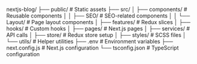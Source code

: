 nextjs-blog/
├── public/             # Static assets
├── src/
│   ├── components/     # Reusable components
│   │   ├── SEO/        # SEO-related components
│   │   └── Layout/     # Page layout components
│   ├── features/       # Redux slices
│   ├── hooks/          # Custom hooks
│   ├── pages/          # Next.js pages
│   ├── services/       # API calls
│   ├── store/          # Redux store setup
│   ├── styles/         # SCSS files
│   └── utils/          # Helper utilities
├── .env                # Environment variables
├── next.config.js      # Next.js configuration
└── tsconfig.json       # TypeScript configuration